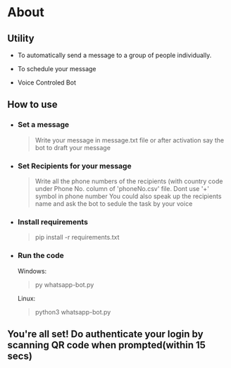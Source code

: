# About

## Utility

- To automatically send a message to a group of people individually.

- To schedule your message

- Voice Controled Bot

## How to use

- ### Set a message

  > Write your message in message.txt file or after activation say the bot to
  > draft your message

- ### Set Recipients for your message

  > Write all the phone numbers of the recipients (with country code under Phone
  > No. column of 'phoneNo.csv' file. Dont use '+' symbol in phone number You
  > could also speak up the recipients name and ask the bot to sedule the task
  > by your voice

- ### Install requirements

  > pip install -r requirements.txt

- ### Run the code

  Windows:

  > py whatsapp-bot.py

  Linux:

  > python3 whatsapp-bot.py

## You're all set! Do authenticate your login by scanning QR code when prompted(within 15 secs)
